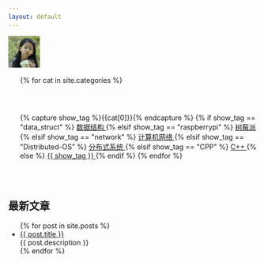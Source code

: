 ```yaml
---
layout: default
---
```


<body>
  <div class="index-wrapper">
    <div class="aside">
      <div class="info-card">
          <div id="divcss5"><img src="/images/header.png" width="64px" /></div> 
          <div align="left">
            <ul class="categories-list">
              {% for cat in site.categories %}
                 <h3>&nbsp;</h3>
                 {% capture show_tag %}{{cat[0]}}{% endcapture %}
                 {% if show_tag == "data_struct" %}
                    <a href="数据结构" class="title"> 数据结构 </a>
                 {% elsif show_tag == "raspberrypi" %}
                    <a href="树莓派" class="title"> 树莓派 </a>
                 {% elsif show_tag == "network" %}
                    <a href="计算机网络" class="title"> 计算机网络 </a>
                 {% elsif show_tag == "Distributed-OS" %}
                    <a href="分布式系统" class="title"> 分布式系统 </a>
                 {% elsif show_tag == "CPP" %}
                    <a href="C++" class="title"> C++ </a>
                 {% else %}
                    <a href="{{ show_tag }}" class="title"> {{ show_tag }} </a>
                 {% endif %}
              {% endfor %}
            </ul>
          </div>
          <div class="new-article">
          <br/><br/>
          <h2>最新文章</h2>
          </div>
        </div>
      <div id="particles-js">
      </div>
    </div>
    <!-- 正文 -->
    <div class="index-content">
      <ul class="artical-list">
        {% for post in site.posts %}
            <li>
              <a href="{{ post.url }}" class="title">{{ post.title }}</a>
              <div class="title-desc">{{ post.description }}</div>
            </li>
        {% endfor %}
      </ul>
    </div>
  </div>
</body>
